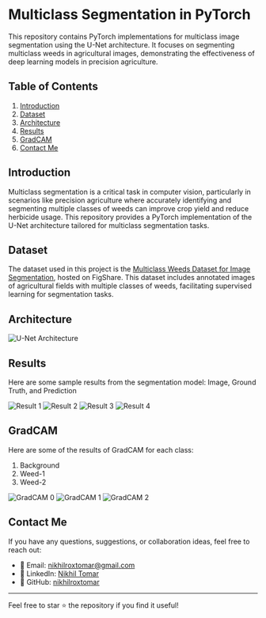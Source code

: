 # Multiclass Segmentation in PyTorch

This repository contains PyTorch implementations for multiclass image segmentation using the U-Net architecture. It focuses on segmenting multiclass weeds in agricultural images, demonstrating the effectiveness of deep learning models in precision agriculture.

## Table of Contents

1. [Introduction](#introduction)
2. [Dataset](#dataset)
3. [Architecture](#architecture)
4. [Results](#results)
5. [GradCAM](#gradcam)
6. [Contact Me](#contact-me)

## Introduction

Multiclass segmentation is a critical task in computer vision, particularly in scenarios like precision agriculture where accurately identifying and segmenting multiple classes of weeds can improve crop yield and reduce herbicide usage. This repository provides a PyTorch implementation of the U-Net architecture tailored for multiclass segmentation tasks.

## Dataset

The dataset used in this project is the [Multiclass Weeds Dataset for Image Segmentation](https://figshare.com/articles/dataset/Multiclass_Weeds_Dataset_for_Image_Segmentation/22643434?file=40195219), hosted on FigShare. This dataset includes annotated images of agricultural fields with multiple classes of weeds, facilitating supervised learning for segmentation tasks.

## Architecture
![U-Net Architecture](figures/u-net-architecture.png)

## Results

Here are some sample results from the segmentation model: Image, Ground Truth, and Prediction

![Result 1](figures/result_1.jpg)
![Result 2](figures/result_2.jpg)
![Result 3](figures/result_3.jpg)
![Result 4](figures/result_4.jpg)

## GradCAM

Here are some of the results of GradCAM for each class: 
1. Background
2. Weed-1
3. Weed-2

![GradCAM 0](figures/gradcam_0.jpg)
![GradCAM 1](figures/gradcam_1.jpg)
![GradCAM 2](figures/gradcam_2.jpg)

## Contact Me

If you have any questions, suggestions, or collaboration ideas, feel free to reach out:

- 📧 Email: [nikhilroxtomar@gmail.com](mailto:nikhilroxtomar@gmail.com)  
- 🔗 LinkedIn: [Nikhil Tomar](https://www.linkedin.com/in/nktomar) 
- 🐙 GitHub: [nikhilroxtomar](https://github.com/nikhilroxtomar)

---

Feel free to star ⭐ the repository if you find it useful!
